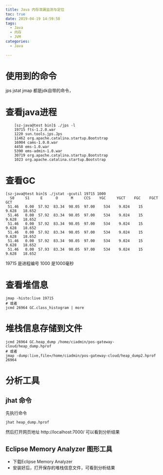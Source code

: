 ```yaml
---
title: Java 内存泄漏监测与定位
toc: true
date: 2019-04-19 14:59:58
tags:
  - Java
  - 内存
  - JVM
categories:
  - Java
  
---
```



# 使用到的命令
jps jstat jmap 都是jdk自带的命令，

# 查看java进程
```shell
    [sz-java@test bin]$ ./jps -l
    19715 fts-1.2.0.war
    1220 sun.tools.jps.Jps
    11462 org.apache.catalina.startup.Bootstrap
    16904 cams-1.0.0.war
    4458 ems-1.0.war
    5390 ems-admin-1.0.war
    30719 org.apache.catalina.startup.Bootstrap
    1023 org.apache.catalina.startup.Bootstrap
```


# 查看GC

```shell
[sz-java@test bin]$ ./jstat -gcutil 19715 1000
  S0     S1     E      O      M     CCS    YGC     YGCT    FGC    FGCT     GCT   
 51.46   0.00  57.92  83.34  98.05  97.00    534    9.024    15    9.628   18.652
 51.46   0.00  57.92  83.34  98.05  97.00    534    9.024    15    9.628   18.652
 51.46   0.00  57.92  83.34  98.05  97.00    534    9.024    15    9.628   18.652
 51.46   0.00  57.92  83.34  98.05  97.00    534    9.024    15    9.628   18.652
 51.46   0.00  57.92  83.34  98.05  97.00    534    9.024    15    9.628   18.652
 51.46   0.00  57.93  83.34  98.05  97.00    534    9.024    15    9.628   18.652
 ```

19715 是进程编号
1000 是1000毫秒




# 查看堆信息
``` shell
jmap -histo:live 19715  
# 或者
jcmd 26964 GC.class_histogram | more
```

# 堆栈信息存储到文件
```shell
jcmd 26964 GC.heap_dump /home/ciadmin/pos-gateway-cloud/heap_dump.hprof
# 或者
jmap -dump:live,file=/home/ciadmin/pos-gateway-cloud/heap_dump2.hprof 26964
```

# 分析工具
## jhat 命令

先执行命令
```shell
jhat heap_dump.hprof
```

然后打开网页地址
http://localhost:7000/ 可以看到分析结果

## Eclipse Memory Analyzer 图形工具

* 下载Eclipse Memory Analyzer
* 安装好后，打开保存的堆栈信息文件，可看到分析结果


